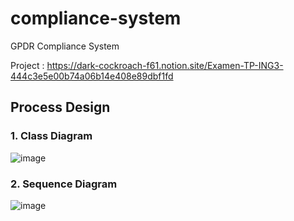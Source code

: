 # compliance-system
GPDR Compliance System

Project : https://dark-cockroach-f61.notion.site/Examen-TP-ING3-444c3e5e00b74a06b14e408e89dbf1fd

## Process Design
### 1. Class Diagram
![image](https://user-images.githubusercontent.com/114408910/204410906-cbd26532-5d04-4436-b8e4-4a221b346b75.png)

### 2. Sequence Diagram
![image](https://user-images.githubusercontent.com/114408910/204409865-d2217d68-9874-4b5b-9750-cf7422174811.png)
